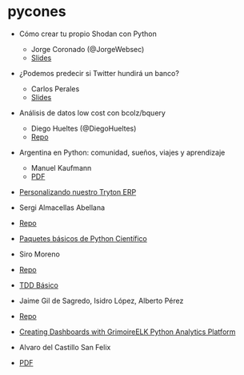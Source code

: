 # pycones

* Cómo crear tu propio Shodan con Python
  * Jorge Coronado (@JorgeWebsec) 
  * [Slides](http://es.slideshare.net/quantikacatorce/cmo-crear-tu-propio-shodan-con-python)

* ¿Podemos predecir si Twitter hundirá un banco?
  * Carlos Perales
  * [Slides](http://www.slideshare.net/CarlosPerales/podemos-predecir-si-twitter-hundir-un-banco)

* Análisis de datos low cost con bcolz/bquery
  * Diego Hueltes (@DiegoHueltes)
  * [Repo](https://github.com/DiegoHueltes/bcolz-bquery-pycones2016)

* Argentina en Python: comunidad, sueños, viajes y aprendizaje
  * Manuel Kaufmann
  * [PDF](http://2016.es.pycon.org/media/keynotes/aep-keynote.pdf)

* [Personalizando nuestro Tryton ERP](http://2016.es.pycon.org/es/schedule/personalizando-nuestro-tryton-erp/)
 * Sergi Almacellas Abellana
 * [Repo](http://pokoli.github.io/customizing-our-tryton)

* [Paquetes básicos de Python Científico](http://2016.es.pycon.org/es/schedule/paquetes-basicos-de-python-cientifico/)
 * Siro Moreno
 * [Repo](https://github.com/AeroPython/Taller-Aeropython-PyConEs16)

* [TDD Básico](http://2016.es.pycon.org/es/schedule/tdd-basico/)
 * Jaime Gil de Sagredo, Isidro López, Alberto Pérez
 * [Repo](https://github.com/aleasoluciones/pycones2016)

* [Creating Dashboards with GrimoireELK Python Analytics Platform](http://2016.es.pycon.org/es/schedule/creating-dashboards-with-grimoireelk/)
 * Alvaro del Castillo San Felix
 * [PDF](http://2016.es.pycon.org/media/keynotes/gelk-workshop_0K9gBtK.pdf)
